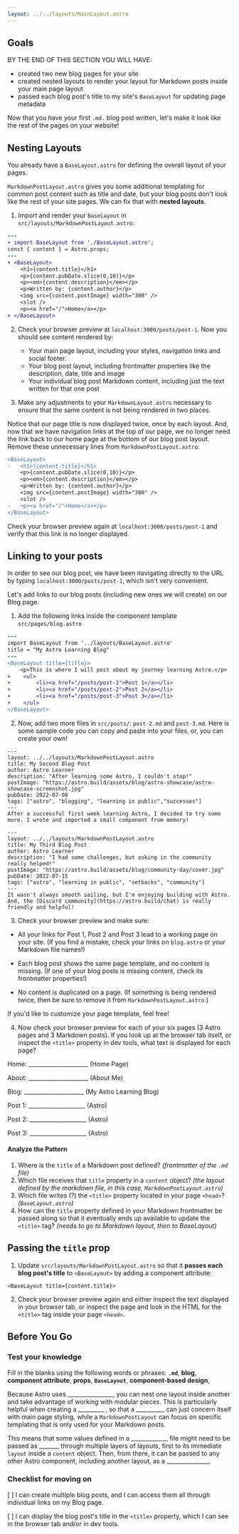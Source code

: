```yaml
---
layout: ../../layouts/MainLayout.astro
---
```


## Goals

BY THE END OF THIS SECTION YOU WILL HAVE:
- created two new blog pages for your site
- created nested layouts to render your layout for Markdown posts inside your main page layout
- passed each blog post's title to my site's `BaseLayout` for updating page metadata


Now that you have your first `.md.` blog post written, let's make it look like the rest of the pages on your website!

## Nesting Layouts

You already have a `BaseLayout.astro` for defining the overall layout of your pages. 

`MarkdownPostLayout.astro` gives you some additional templating for common post content such as title and date, but your blog posts don't look like the rest of your site pages. We can fix that with **nested layouts**.


1. Import and render your `BaseLayout` in `src/layouts/MarkdownPostLayout.astro`:
```diff
---
+ import BaseLayout from './BaseLayout.astro';
const { content } = Astro.props;
---
+ <BaseLayout>
    <h1>{content.title}</h1>
    <p>{content.pubDate.slice(0,10)}</p>
    <p><em>{content.description}</em></p>
    <p>Written by: {content.author}</p>
    <img src={content.postImage} width="300" />
    <slot />
    <p><a href="/">Home</a></p>
+ </BaseLayout>
```

2. Check your browser preview at `localhost:3000/posts/post-1`. Now you should see content rendered by:

    - Your main page layout, including your styles, navigation links and social footer.
    - Your blog post layout, including frontmatter properties like the description, date, title and image
    - Your individual blog post Markdown content, including just the text written for that one post
    
3. Make any adjustments to your `MarkdownLayout.astro` necessary to ensure that the same content is not being rendered in two places.

Notice that our page title is now displayed twice, once by each layout. And, now that we have navigation links at the top of our page, we no longer need the link back to our home page at the bottom of our blog post layout. Remove these unnecessary lines from `MarkdownPostLayout.astro`:

```diff
<BaseLayout>
-   <h1>{content.title}</h1>
    <p>{content.pubDate.slice(0,10)}</p>
    <p><em>{content.description}</em></p>
    <p>Written by: {content.author}</p>
    <img src={content.postImage} width="300" />
    <slot />
-   <p><a href="/">Home</a></p>
</BaseLayout>
```

Check your browser preview again at `localhost:3000/posts/post-1` and verify that this link is no longer displayed. 

## Linking to your posts

In order to see our blog post, we have been navigating directly to the URL by typing `localhost:3000/posts/post-1`, which isn't very convenient.

Let's add links to our blog posts (including new ones we will create) on our Blog page.

1. Add the following links inside the component template `src/pages/blog.astro`
```diff
---
import BaseLayout from '../layouts/BaseLayout.astro'
title = "My Astro Learning Blog"
---
<BaseLayout title={title}>
    <p>This is where I will post about my journey learning Astro.</p>
+    <ul>
+        <li><a href="/posts/post-1">Post 1</a></li>
+        <li><a href="/posts/post-2">Post 2</a></li>
+        <li><a href="/posts/post-3">Post 3</a></li>
+    </ul>
</BaseLayout>
```
2. Now, add two more files in `src/posts/`: `post-2.md` and `post-3.md`. Here is some sample code you can copy and paste into your files, or, you can create your own!
```
---
layout: ../../layouts/MarkdownPostLayout.astro
title: My Second Blog Post
author: Astro Learner
description: "After learning some Astro, I couldn't stop!"
postImage: "https://astro.build/assets/blog/astro-showcase/astro-showcase-screenshot.jpg"
pubDate: 2022-07-08
tags: ["astro", "blogging", "learning in public","successes"]
---
After a successful first week learning Astro, I decided to try some more. I wrote and imported a small component from memory!
```
```
---
layout: ../../layouts/MarkdownPostLayout.astro
title: My Third Blog Post
author: Astro Learner
description: "I had some challenges, but asking in the community really helped!"
postImage: "https://astro.build/assets/blog/community-day/cover.jpg"
pubDate: 2022-07-15
tags: ["astro", "learning in public", "setbacks", "community"]
---
It wasn't always smooth sailing, but I'm enjoying building with Astro. And, the [Discord community](https://astro.build/chat) is really friendly and helpful!
```

3. Check your browser preview and make sure:

- All your links for Post 1, Post 2 and Post 3 lead to a working page on your site. (If you find a mistake, check your links on `blog.astro` or your Markdown file names!)

- Each blog post shows the same page template, and no content is missing. (If one of your blog posts is missing content, check its frontmatter properties!)

- No content is duplicated on a page. (If something is being rendered twice, then be sure to remove it from `MarkdownPostLayout.astro`.)

If you'd like to customize your page template, feel free!



4. Now check your browser preview for each of your six pages (3 Astro pages and 3 Markdown posts). If you look up at the browser tab itself, or inspect the `<title>` property in dev tools, what text is displayed for each page?

Home: _____________________ (Home Page)

About: _____________________ (About Me)

Blog: _____________________ (My Astro Learning Blog)

Post 1: ____________________ (Astro)

Post 2: ____________________ (Astro)

Post 3: ____________________ (Astro)

#### Analyze the Pattern

1. Where is the `title` of a Markdown post defined?  _(frontmatter of the `.md` file)_
2. Which file receives that `title` property in a `content` object? _(the layout defined by the markdown file, in this case, `MarkdownPostLayout.astro`)_
3. Which file writes (?) the `<title>` property located in your page `<head>`? _(`BaseLayout.astro`)_
4. How can the `title` property defined in your Markdown frontmatter be passed along so that it eventually ends up available to update the `<title>` tag? _(needs to go to Markdown layout, then to BaseLayout)_

## Passing the `title` prop

1. Update `src/layouts/MarkdownPostLayout.astro` so that it **passes each blog post's title** to `<BaseLayout>` by adding a component attribute:
```
<BaseLayout title={content.title}>
```
2. Check your browser preview again and either inspect the text displayed in your browser tab, or inspect the page and look in the HTML for the `<title>` tag inside your page `<head>`.

## Before You Go

### Test your knowledge
Fill in the blanks using the following words or phrases: **`.md`**, **blog**, **component attribute**, **props**, **`BaseLayout`**, **component-based design**, 

Because Astro uses ________________, you can nest one layout inside another and take advantage of working with modular pieces. This is particularly helpful when creating a _________ , so that a __________ can just concern itself with main page styling, while a `MarkdownPostLayout` can focus on specific templating that is only used for your Markdown posts. 

This means that some values defined in a _____________ file might need to be passed as _______ through multiple layers of layouts, first to its immediate `layout` inside a `content` object. Then, from there, it can be passed to any other Astro component, including another layout, as a _______________.


### Checklist for moving on
[ ] I can create multiple blog posts, and I can access them all through individual links on my Blog page.

[ ] I can display the blog post's title in the `<title>` property, which I can see in the browser tab and/or in dev tools.
